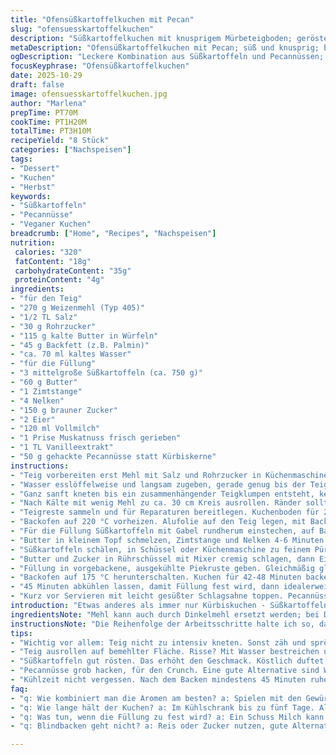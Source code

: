 ```yaml
---
title: "Ofensüßkartoffelkuchen mit Pecan"
slug: "ofensuesskartoffelkuchen"
description: "Süßkartoffelkuchen mit knusprigem Mürbeteigboden; geröstete Süßkartoffeln sorgen für intensive Süße; kleine Mengen Rohrzucker statt weißem; Zimtstange und Nelken aus Butter ausziehen; Pecannüsse ersetzen Kürbiskerne für nussige Note. Blindbacken verhindert Teigschwund, optimiert Textur; Butter schmelzt nicht. Kühlung wichtig für Formstabilität. Backzeiten variieren je nach Ofen, visuelle Kontrolle. Erfrischendes Topping aus Schlagsahne rundet Kontrast ab. Gute Alternative zu einfachem Erdteig."
metaDescription: "Ofensüßkartoffelkuchen mit Pecan; süß und knusprig; begeistert den Gaumen mit einer besonderen Note."
ogDescription: "Leckere Kombination aus Süßkartoffeln und Pecannüssen; Perfekte Balance zwischen süß und nussig."
focusKeyphrase: "Ofensüßkartoffelkuchen"
date: 2025-10-29
draft: false
image: ofensuesskartoffelkuchen.jpg
author: "Marlena"
prepTime: PT70M
cookTime: PT1H20M
totalTime: PT3H10M
recipeYield: "8 Stück"
categories: ["Nachspeisen"]
tags:
- "Dessert"
- "Kuchen"
- "Herbst"
keywords:
- "Süßkartoffeln"
- "Pecannüsse"
- "Veganer Kuchen"
breadcrumb: ["Home", "Recipes", "Nachspeisen"]
nutrition: 
 calories: "320"
 fatContent: "18g"
 carbohydrateContent: "35g"
 proteinContent: "4g"
ingredients:
- "für den Teig"
- "270 g Weizenmehl (Typ 405)"
- "1/2 TL Salz"
- "30 g Rohrzucker"
- "115 g kalte Butter in Würfeln"
- "45 g Backfett (z.B. Palmin)"
- "ca. 70 ml kaltes Wasser"
- "für die Füllung"
- "3 mittelgroße Süßkartoffeln (ca. 750 g)"
- "60 g Butter"
- "1 Zimtstange"
- "4 Nelken"
- "150 g brauner Zucker"
- "2 Eier"
- "120 ml Vollmilch"
- "1 Prise Muskatnuss frisch gerieben"
- "1 TL Vanilleextrakt"
- "50 g gehackte Pecannüsse statt Kürbiskerne"
instructions:
- "Teig vorbereiten erst Mehl mit Salz und Rohrzucker in Küchenmaschine pulsieren. Dann kalte Butterwürfel dazugeben, ein paar Mal pulsieren bis keine große Stücke mehr. Backfett hinzufügen, nochmal kurz pulsieren."
- "Wasser esslöffelweise und langsam zugeben, gerade genug bis der Teig anfängt zu binden, noch etwas unregelmäßig. Vorsichtig raus auf bemehlte Fläche kippen."
- "Ganz sanft kneten bis ein zusammenhängender Teigklumpen entsteht, keine zu starke Bearbeitung, sonst wird Teig zäh. In Frischhaltefolie gewickelt, mindestens 1 Stunde kühlen, bis zu 3 Tage möglich."
- "Nach Kälte mit wenig Mehl zu ca. 30 cm Kreis ausrollen. Ränder sollten glatt sein, sonst leicht nochmal zusammendrücken und rollen. Teig dann in eine gefettete 23 cm Pieform legen; Überstände nach innen falten für stärkeren Rand, man kann mit Fingern eine ‚V‘-Form hineindrücken, gibt schöne Kante."
- "Teigreste sammeln und für Reparaturen bereitlegen. Kuchenboden für 20-25 Minuten in den Gefrierschrank, wichtig wegen Verhinderung von Schrumpfen."
- "Backofen auf 220 °C vorheizen. Alufolie auf den Teig legen, mit Backgewichten (Trockenbohnen, Reis oder Zucker) beschweren. 12-15 Minuten blindbacken bis die Ränder leicht goldbraun sind, Boden noch nicht durchgebacken. Folie und Gewichte entfernen; weitere 5-7 Minuten ohne belegen backen, Teig soll vollständig trocken sein. Komplett auskühlen lassen."
- "Für die Füllung Süßkartoffeln mit Gabel rundherum einstechen, auf Backblech legen und 50-55 Minuten bei 220 °C backen bis sie sehr weich sind. Danach 30-40 Minuten abkühlen."
- "Butter in kleinem Topf schmelzen, Zimtstange und Nelken 4-6 Minuten bei kleiner Hitze ziehen lassen. Gewürze entfernen."
- "Süßkartoffeln schälen, in Schüssel oder Küchenmaschine zu feinem Püree verarbeiten (erledigt Küchenmaschine gemütlich). Püree muss vollständig abgekühlt sein, sonst gerinnt Eier-Butter-Mischung."
- "Butter und Zucker in Rührschüssel mit Mixer cremig schlagen, dann Eier einzeln unterrühren. Restliche Füllzutaten (Milch, Muskat, Vanille) dazugeben und einrühren. Süßkartoffelmus unterheben, alles zu geschmeidiger, luftiger Masse verquirlen."
- "Füllung in vorgebackene, ausgekühlte Piekruste geben. Gleichmäßig glatt streichen."
- "Backofen auf 175 °C herunterschalten. Kuchen für 42-48 Minuten backen bis Füllung leicht wackelt, Rand fest, Oberfläche leicht matt glänzt. Nicht zu lange, sonst trocknet Füllung aus."
- "45 Minuten abkühlen lassen, damit Füllung fest wird, dann idealerweise 1-2 Stunden kühlen, erfüllt besseren Schnitt und Geschmack."
- "Kurz vor Servieren mit leicht gesüßter Schlagsahne toppen. Pecannüsse grob hacken, großzügig darüber streuen für Crunch und Aroma."
introduction: "Etwas anderes als immer nur Kürbiskuchen - Süßkartoffeln haben dieser Version eine fein karamellige Note gegeben, wenn man sie gut röstet. Ich habe den klassischen Mürbeteig leicht abgewandelt: Backfett dazu für bessere Stabilität, dazu Rohrzucker statt weißem Zucker. Wichtig ist Blindbacken, um eine matschige Kruste zu vermeiden. Früher habe ich immer zu viel Wasser genommen, Teig wurde klebrig und riss. Das langsame Hinzufügen und wenig Kneten hat hier Wunder gewirkt. Pecannüsse geben der Füllung den gewissen Knack. Manche unterschätzen die Kühlung - erst dann lässt sich der Kuchen gut schneiden, auch wenn’s schwerfällt zu warten. Hat man keine Küchenmaschine, kann man Butter auch mit zwei Messern einarbeiten und pürriert die Kartoffeln mit einem Kartoffelstampfer oder Handmixer. Meine Lieblingsvariation mit Stückchen drin, nicht zu fein."
ingredientsNote: "Mehl kann auch durch Dinkelmehl ersetzt werden; bei Dinkel weniger Wasser nehmen, da es mehr Wasser aufnimmt. Backfett bringt bessere Textur im Teig, aber Butter alleine geht auch. Rohrzucker gibt Tiefe, normales kann man nehmen. Statt Pecannüsse gehen Walnüsse oder Mandeln. Für vegane Version Butter durch pflanzliche Margarine ersetzen, Milch durch Mandel- oder Hafermilch. Süßkartoffeln brauchen unbedingt Ofenrösten - Mikrowelle macht matschig und wässrig. Die Gewürze unbedingt entfernen, sonst wird es bitter. Wenn man beim Blindbacken keine Backgewichte hat, funktioniert Reis oder Zucker als Alternative optimal. Der Teig zum Ausrollen gut kühlen, sonst reisst er zu schnell. Wenn doch Risse entstehen, mit Wasser bestreichen und zusammendrücken. Gelagert hält der Kuchen im Kühlschrank bis zu fünf Tage, Reste können auch eingefroren werden."
instructionsNote: "Die Reihenfolge der Arbeitsschritte halte ich so, damit genug Ruhephasen fürs Teigreif und Kartoffelprofilen da sind. Viel Zeit fürs Kühlen investieren, das verhindert Schrumpfen und sorgt für knusprigen Boden. Das langsame Zufügen des Wassers beim Teig ist Schlüssel, sonst wird er klebrig. Der Zimt-Nelken-Butter Sud ist einfach, aber entfaltet überraschend viel Aroma, die Gewürze herausnehmen ist essenziell, sonst kippt die Füllung. Beim Backen auf Farbe und Wackeln achten – Füllung soll nicht zu fest werden, eher etwas feucht im Kern bleiben. Zu lange Backzeit verwandelt samtige Creme in Pudding. Abkühlzeit nicht unterschätzen, sonst fällt Füllung auseinander. Beim Stürzen auf Teller vorsichtig sein, Teig bricht eher wenn warm. Das Einrühren mit Schneebesen oder Mixer hilft Luft rein, wenn man nur Handmixer nutzt, lieber Stückchen drin lassen, damit die Textur rustikaler bleibt."
tips:
- "Wichtig vor allem: Teig nicht zu intensiv kneten. Sonst zäh und spröde. Sanft arbeiten. Zu kalte Butter macht Teig steif; zu warm, bricht. Raumtemperatur ist optimal."
- "Teig ausrollen auf bemehlter Fläche. Risse? Mit Wasser bestreichen und zusammendrücken. Mäßig dick ausrollen für die beste Form. Ofen vorheizen – 220 °C. Kontrollieren ist der Schlüssel. "
- "Süßkartoffeln gut rösten. Das erhöht den Geschmack. Köstlich duftet's. Die Füllung im Ofen bei 175 °C backen. Achte auf Farben und Wackeln. Auch die Oberfläche soll glänzen."
- "Pecannüsse grob hacken, für den Crunch. Eine gute Alternative sind Walnüsse oder Mandeln. Die mengen sind flexibel; je nach persönlicher Vorliebe. Das sorgt auch für Abwechslung im Rezept."
- "Kühlzeit nicht vergessen. Nach dem Backen mindestens 45 Minuten ruhen lassen. Ideale Konsistenz; wenn du anfängst zu schneiden, soll nichts auseinanderfallen. Geduld führt zu perfektem Ergebnis."
faq:
- "q: Wie kombiniert man die Aromen am besten? a: Spielen mit den Gewürzen. Zimt und Nelken, aber Gewürze immer entfernen. Geschmack intensivieren. Anderes Obst? Mir hat Birne auch gefallen."
- "q: Wie lange hält der Kuchen? a: Im Kühlschrank bis zu fünf Tage. Alternativen: einfrieren für längere Lagerung. Aufgetaut muss der Kuchen schnell konsumiert werden."
- "q: Was tun, wenn die Füllung zu fest wird? a: Ein Schuss Milch kann helfen, klumpige Textur aufzuweichen. Oder eventuell nur kürzer backen, um das Austrocknen zu vermeiden."
- "q: Blindbacken geht nicht? a: Reis oder Zucker nutzen, gute Alternative zu Backgewichten. Minimalst weniger bieten sich auch an. Sorgen um Schrumpfen? Regelmäßig kontrollieren."

---
```

